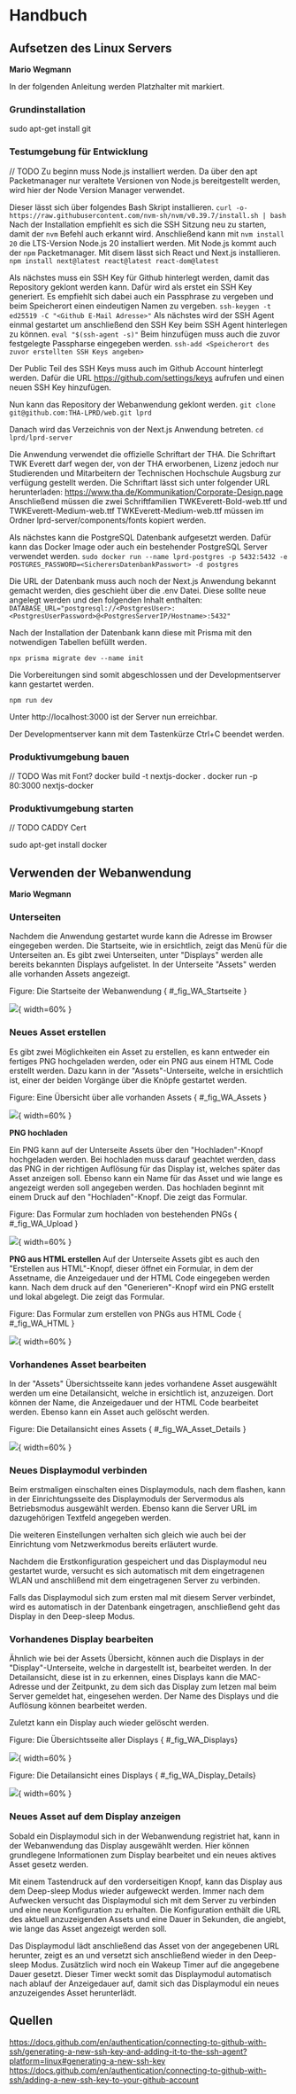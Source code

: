 # Handbuch

## Aufsetzen des Linux Servers
**Mario Wegmann**

In der folgenden Anleitung werden Platzhalter mit <Platzhaltername> markiert. 
### Grundinstallation

sudo apt-get install git

### Testumgebung für Entwicklung
// TODO
Zu beginn muss Node.js installiert werden. 
Da über den apt Packetmanager nur veraltete Versionen von Node.js bereitgestellt werden, wird hier der Node Version Manager verwendet. 

Dieser lässt sich über folgendes Bash Skript installieren. 
`curl -o- https://raw.githubusercontent.com/nvm-sh/nvm/v0.39.7/install.sh | bash`
Nach der Installation empfiehlt es sich die SSH Sitzung neu zu starten, damit der `nvm` Befehl auch erkannt wird. 
Anschließend kann mit `nvm install 20` die LTS-Version Node.js 20 installiert werden. 
Mit Node.js kommt auch der `npm` Packetmanager. Mit disem lässt sich React und Next.js installieren. 
`npm install next@latest react@latest react-dom@latest`

Als nächstes muss ein SSH Key für Github hinterlegt werden, damit das Repository geklont werden kann. 
Dafür wird als erstet ein SSH Key generiert. 
Es empfiehlt sich dabei auch ein Passphrase zu vergeben und beim Speicherort einen eindeutigen Namen zu vergeben. 
`ssh-keygen -t ed25519 -C "<Github E-Mail Adresse>"`
Als nächstes wird der SSH Agent einmal gestartet um anschließend den SSH Key beim SSH Agent hinterlegen zu können. 
`eval "$(ssh-agent -s)"`
Beim hinzufügen muss auch die zuvor festgelegte Passpharse eingegeben werden. 
`ssh-add <Speicherort des zuvor erstellten SSH Keys angeben>`

Der Public Teil des SSH Keys muss auch im Github Account hinterlegt werden. 
Dafür die URL https://github.com/settings/keys aufrufen und einen neuen SSH Key hinzufügen. 

Nun kann das Repository der Webanwendung geklont werden. 
`git clone git@github.com:THA-LPRD/web.git lprd`

Danach wird das Verzeichnis von der Next.js Anwendung betreten.
`cd lprd/lprd-server`

Die Anwendung verwendet die offizielle Schriftart der THA. Die Schriftart TWK Everett darf wegen der, von der THA erworbenen, Lizenz jedoch nur Studierenden und Mitarbeitern der Technischen Hochschule Augsburg zur verfügung gestellt werden. Die Schriftart lässt sich unter folgender URL herunterladen: https://www.tha.de/Kommunikation/Corporate-Design.page 
Anschließend müssen die zwei Schriftfamilien TWKEverett-Bold-web.ttf und TWKEverett-Medium-web.ttf TWKEverett-Medium-web.ttf müssen im Ordner lprd-server/components/fonts kopiert werden. 

Als nächstes kann die PostgreSQL Datenbank aufgesetzt werden. 
Dafür kann das Docker Image oder auch ein bestehender PostgreSQL Server verwendet werden. 
`sudo docker run --name lprd-postgres -p 5432:5432 -e POSTGRES_PASSWORD=<SicherersDatenbankPasswort> -d postgres`

Die URL der Datenbank muss auch noch der Next.js Anwendung bekannt gemacht werden, dies geschieht über die .env Datei. 
Diese sollte neue angelegt werden und den folgenden Inhalt enthalten: 
`DATABASE_URL="postgresql://<PostgresUser>:<PostgresUserPassword>@<PostgresServerIP/Hostname>:5432"`

Nach der Installation der Datenbank kann diese mit Prisma mit den notwendigen Tabellen befüllt werden. 

`npx prisma migrate dev --name init`

Die Vorbereitungen sind somit abgeschlossen und der Developmentserver kann gestartet werden.

`npm run dev`

Unter http://localhost:3000 ist der Server nun erreichbar. 

Der Developmentserver kann mit dem Tastenkürze Ctrl+C beendet werden. 

### Produktivumgebung bauen

// TODO Was mit Font?
docker build -t nextjs-docker .
docker run -p 80:3000 nextjs-docker

### Produktivumgebung starten

// TODO
CADDY
Cert

sudo apt-get install docker

## Verwenden der Webanwendung
**Mario Wegmann**

### Unterseiten

Nachdem die Anwendung gestartet wurde kann die Adresse im Browser eingegeben werden. Die Startseite, wie in [](#_fig_WA_Startseite) ersichtlich, zeigt das Menü für die Unterseiten an. Es gibt zwei Unterseiten, unter "Displays" werden alle bereits bekannten Displays aufgelistet. In der Unterseite "Assets" werden alle vorhanden Assets angezeigt. 

Figure: Die Startseite der Webanwendung { #_fig_WA_Startseite }

![](img/Handbuch/WA-Startseite.png){ width=60% }

### Neues Asset erstellen

Es gibt zwei Möglichkeiten ein Asset zu erstellen, es kann entweder ein fertiges PNG hochgeladen werden, oder ein PNG aus einem HTML Code erstellt werden. Dazu kann in der "Assets"-Unterseite, welche in [](#_fig_WA_Assets) ersichtlich ist, einer der beiden Vorgänge über die Knöpfe gestartet werden. 

Figure: Eine Übersicht über alle vorhanden Assets { #_fig_WA_Assets }

![](img/Handbuch/WA-Assets.png){ width=60% }


**PNG hochladen**

Ein PNG kann auf der Unterseite Assets über den "Hochladen"-Knopf hochgeladen werden. 
Bei hochladen muss darauf geachtet werden, dass das PNG in der richtigen Auflösung für das Display ist, welches später das Asset anzeigen soll. Ebenso kann ein Name für das Asset und wie lange es angezeigt werden soll angegeben werden. Das hochladen beginnt mit einem Druck auf den "Hochladen"-Knopf. Die [](#_fig_WA_Upload) zeigt das Formular. 

Figure: Das Formular zum hochladen von bestehenden PNGs { #_fig_WA_Upload }

![](img/Handbuch/WA-Asset-Upload.png){ width=60% }


**PNG aus HTML erstellen**
Auf der Unterseite Assets gibt es auch den "Erstellen aus HTML"-Knopf, dieser öffnet ein Formular, in dem der Assetname, die Anzeigedauer und der HTML Code eingegeben werden kann. Nach dem druck auf den "Generieren"-Knopf wird ein PNG erstellt und lokal abgelegt. Die [](#_fig_WA_HTML) zeigt das Formular. 


Figure: Das Formular zum erstellen von PNGs aus HTML Code { #_fig_WA_HTML }

![](img/Handbuch/WA-Asset-HTML.png){ width=60% }


### Vorhandenes Asset bearbeiten

In der "Assets" Übersichtsseite kann jedes vorhandene Asset ausgewählt werden um eine Detailansicht, welche in [](#_fig_WA_Asset_Details) ersichtlich ist, anzuzeigen. Dort können der Name, die Anzeigedauer und der HTML Code bearbeitet werden. 
Ebenso kann ein Asset auch gelöscht werden. 

Figure: Die Detailansicht eines Assets { #_fig_WA_Asset_Details }

![](img/Handbuch/WA-Asset-Details.png){ width=60% }

### Neues Displaymodul verbinden

Beim erstmaligen einschalten eines Displaymoduls, nach dem flashen, kann in der Einrichtungsseite des Displaymoduls der Servermodus als Betriebsmodus ausgewählt werden. Ebenso kann die Server URL im dazugehörigen Textfeld angegeben werden. 

Die weiteren Einstellungen verhalten sich gleich wie auch bei der Einrichtung vom Netzwerkmodus bereits erläutert wurde. 

Nachdem die Erstkonfiguration gespeichert und das Displaymodul neu gestartet wurde, versucht es sich automatisch mit dem eingetragenen WLAN und anschlißend mit dem eingetragenen Server zu verbinden. 

Falls das Displaymodul sich zum ersten mal mit diesem Server verbindet, wird es automatisch in der Datenbank eingetragen, anschließend geht das Display in den Deep-sleep Modus. 

### Vorhandenes Display bearbeiten

Ähnlich wie bei der Assets Übersicht, können auch die Displays in der "Display"-Unterseite, welche in [](#_fig_WA_Displays) dargestellt ist, bearbeitet werden. In der Detailansicht, diese ist in [](#_fig_WA_Display_Details) zu erkennen, eines Displays kann die MAC-Adresse und der Zeitpunkt, zu dem sich das Display zum letzen mal beim Server gemeldet hat, eingesehen werden. Der Name des Displays und die Auflösung können bearbeitet werden. 

Zuletzt kann ein Display auch wieder gelöscht werden. 

Figure: Die Übersichtsseite aller Displays { #_fig_WA_Displays}

![](img/Handbuch/WA-Displays.png){ width=60% }

Figure: Die Detailansicht eines Displays { #_fig_WA_Display_Details}

![](img/Handbuch/WA-Display-Details.png){ width=60% }

### Neues Asset auf dem Display anzeigen

Sobald ein Displaymodul sich in der Webanwendung registriet hat, kann in der Webanwendung das Display ausgewählt werden. Hier können grundlegene Informationen zum Display bearbeitet und ein neues aktives Asset gesetz werden. 

Mit einem Tastendruck auf den vorderseitigen Knopf, kann das Display aus dem Deep-sleep Modus wieder aufgeweckt werden. Immer nach dem Aufwecken versucht das Displaymodul sich mit dem Server zu verbinden und eine neue Konfiguration zu erhalten. Die Konfiguration enthält die URL des aktuell anzuzeigenden Assets und eine Dauer in Sekunden, die angiebt, wie lange das Asset angezeigt werden soll. 

Das Displaymodul lädt anschließend das Asset von der angegebenen URL herunter, zeigt es an und versetzt sich anschließend wieder in den Deep-sleep Modus. Zusätzlich wird noch ein Wakeup Timer auf die angegebene Dauer gesetzt. Dieser Timer weckt somit das Displaymodul automatisch nach ablauf der Anzeigedauer auf, damit sich das Displaymodul ein neues anzuzeigendes Asset herunterlädt. 

## Quellen
https://docs.github.com/en/authentication/connecting-to-github-with-ssh/generating-a-new-ssh-key-and-adding-it-to-the-ssh-agent?platform=linux#generating-a-new-ssh-key 
https://docs.github.com/en/authentication/connecting-to-github-with-ssh/adding-a-new-ssh-key-to-your-github-account
